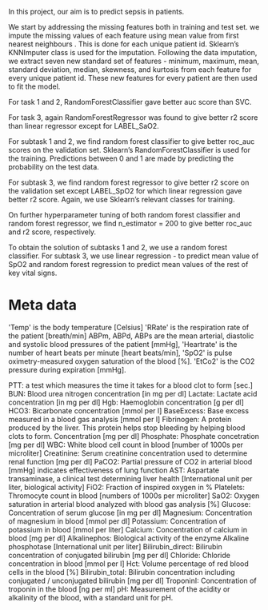 In this project, our aim is to predict sepsis in patients. 

We start by addressing the missing features both in training and test set. we impute the missing values of each feature using mean value from first nearest neighbours . This is done for each unique patient id. Sklearn’s KNNImputer class is used for the imputation.
Following the data imputation, we extract seven new standard set of features - minimum, maximum, mean, standard deviation, median, skewness, and kurtosis from each feature for every unique patient id.
These new features for every patient are then used to fit the model. 

For task 1 and 2, RandomForestClassifier gave better auc score than SVC.

For task 3, again RandomForestRegressor was found to give better r2 score than linear regressor except for LABEL_SaO2. 


  

For subtask 1 and 2, we find random forest classifier to give better roc_auc scores on the validation set. Sklearn’s RandomForestClassifier is used for the training. Predictions between 0 and 1 are made by predicting the probability on the test data. 


For subtask 3, we find random forest regressor to give better r2 score on the validation set except LABEL_SpO2 for which linear regression gave better r2 score. Again, we use Sklearn’s relevant classes for training. 

On further hyperparameter tuning of both random forest classifier and random forest regressor, we find n_estimator = 200 to give better roc_auc and r2 score, respectively. 

To obtain the solution of subtasks 1 and 2, we use a random forest classifier. For subtask 3, we use linear regression - to predict mean value of SpO2 and random forest regression to predict mean values of the rest of key vital signs.  

# **Meta data**

'Temp' is the body temperature [Celsius]
'RRate' is the respiration rate of the patient [breath/min]
ABPm, ABPd, ABPs are the mean arterial, diastolic and systolic blood pressures of the patient [mmHg],
'Heartrate' is the number of heart beats per minute [heart beats/min],
'SpO2' is pulse oximetry-measured oxygen saturation of the blood [%].
'EtCo2' is the CO2 pressure during expiration [mmHg]. 

PTT: a test which measures the time it takes for a blood clot to form [sec.]
BUN: Blood urea nitrogen concentration [in mg per dl]
Lactate: Lactate acid concentration [in mg per dl]
Hgb: Haemoglobin concentration [g per dl]
HCO3: Bicarbonate concentration [mmol per l]
BaseExcess: Base excess measured in a blood gas analysis [mmol per l]
Fibrinogen: A protein produced by the liver. This protein helps stop bleeding by helping blood clots to form. Concentration [mg per dl]
Phosphate: Phosphate concetration [mg per dl]
WBC: White blood cell count in blood [number of 1000s per microliter]
Creatinine: Serum creatinine concentration used to determine renal function [mg per dl]
PaCO2: Partial pressure of CO2 in arterial blood [mmHg] indicates effectiveness of lung function
AST: Aspartate transaminase, a clinical test determining liver health [International unit per liter, biological activity]
FiO2: Fraction of inspired oxygen in %
Platelets: Thromocyte count in blood [numbers of 1000s per microliter]
SaO2: Oxygen saturation in arterial blood analyzed with blood gas analysis [%]
Glucose: Concentration of serum glucose [in mg per dl]
Magnesium: Concentration of magnesium in blood [mmol per dl]
Potassium: Concentration of potassium in blood [mmol per liter]
Calcium: Concentration of calcium in blood [mg per dl]
Alkalinephos: Biological activity of the enzyme Alkaline phosphotase [International unit per liter]
Bilirubin_direct: Bilirubin concentration of conjugated bilirubin [mg per dl]
Chloride: Chloride concentration in blood [mmol per l]
Hct: Volume percentage of red blood cells in the blood [%]
Bilirubin_total: Bilirubin concentration including conjugated / unconjugated bilirubin [mg per dl]
TroponinI: Concentration of troponin in the blood [ng per ml]
pH: Measurement of the acidity or alkalinity of the blood, with a standard unit for pH.
